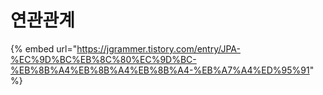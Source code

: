 # 연관관계

{% embed url="https://jgrammer.tistory.com/entry/JPA-%EC%9D%BC%EB%8C%80%EC%9D%BC-%EB%8B%A4%EB%8B%A4%EB%8B%A4-%EB%A7%A4%ED%95%91" %}



